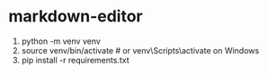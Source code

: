 # markdown-editor
1. python -m venv venv
2. source venv/bin/activate  # or venv\Scripts\activate on Windows
3. pip install -r requirements.txt
